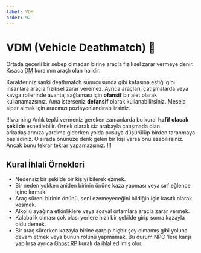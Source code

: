 ```yaml
---
label: VDM 
order: 92
---
```


# VDM (Vehicle Deathmatch) :construction:

Ortada geçerli bir sebep olmadan birine araçla fiziksel zarar vermeye denir. Kısaca [DM](/rules/terminology/dm.md) kuralının araçlı olan halidir.

Karakteriniz sanki deathmatch sunucusunda gibi kafasına estiği gibi insanlara araçla fiziksel zarar veremez. Ayrıca araçları, çatışmalarda veya kavga rollerinde avantaj sağlaması için **ofansif** bir alet olarak kullanamazsınız. Ama isterseniz **defansif** olarak kullanabilirsiniz. Mesela siper almak için aracınızı pozisyonlandırabilirsiniz.

!!!warning
Anlık tepki vermeniz gereken zamanlarda bu kural **hafif olacak şekilde** esnetilebilir. Örnek olarak siz arabayla çatışmada olan arkadaşlarınıza yardıma giderken yolda pusuya düşürülüp birden taranmaya başladınız. O sırada önünüze denk gelen bir kişi varsa onu ezebilirsiniz. Ancak bunu tekrar tekrar yapamazsınız.
!!!

## Kural İhlali Örnekleri

- Nedensiz bir şekilde bir kişiyi bilerek ezmek.
- Bir neden yokken aniden birinin önüne kaza yapması veya sırf eğlence içine kırmak.
- Araç süreni birinin önünü, seni ezemeyeceğini bildiğin için kasıtlı olarak kesmek.
- Alkollü ayağına etkinliklere veya sosyal ortamlara araçla zarar vermek.
- Kalabalık olması çok olası yerlere hızlı bir şekilde girip sonra kazayla oldu demek.
- Bir araç sürerken kazayla birine çarpıp hiçbir şey olmamış gibi yoluna devam etmek veya bunun rolünü yapmamak. Bu durum NPC 'lere karşı yapılırsa ayrıca [Ghost RP](/rules/terminology/ghost-rp.md) kuralı da ihlal edilmiş olur.
